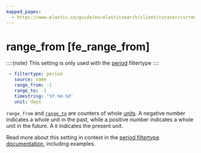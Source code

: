 ```yaml
---
mapped_pages:
  - https://www.elastic.co/guide/en/elasticsearch/client/curator/current/fe_range_from.html
---
```


# range_from [fe_range_from]

::::{note}
This setting is only used with the [period](/reference/filtertype_period.md) filtertype
::::


```yaml
 - filtertype: period
   source: name
   range_from: -1
   range_to: -1
   timestring: '%Y.%m.%d'
   unit: days
```

`range_from` and [`range_to`](/reference/fe_range_to.md) are counters of whole [units](/reference/fe_unit.md). A negative number indicates a whole unit in the past, while a positive number indicates a whole unit in the future. A `0` indicates the present unit.

Read more about this setting in context in the [period filtertype documentation](/reference/filtertype_period.md), including examples.

